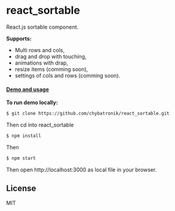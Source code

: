 # react_sortable

React.js sortable component.

**Supports:**

- Multi rows and cols,
- drag and drop with touching,
- animations with drap,
- resize items (comming soon),
- settings of cols and rows (comming soon).



#### [Demo and usage]


**To run demo locally:**


```sh
$ git clone https://github.com/chybatronik/react_sortable.git
```
Then cd into react_sortable
```sh
$ npm install
```
Then
```sh
$ npm start
```

Then open http://localhost:3000 as local file in your browser.

License
----

MIT

[//]: #

[Demo and usage]: <https://chybatronik.github.io/react_sortable/build>
